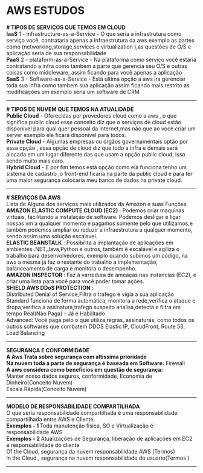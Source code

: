 # AWS ESTUDOS  
<strong># TIPOS DE SERVIÇOS QUE TEMOS EM CLOUD </strong>
<br>
<strong>IaaS</strong> 
1 - infrastructure-as-a-Service - 
O que seria a infrastrutura como serviço você, contrataria apenas a infraestrutura da aws exemplo as partes como (networking,storage,services e virtualization ),as questões de O/S e aplicação seria de sua
responsabilidade
<br>
<strong>PaaS</strong>
2 - plataform-as-a-Service -
Na plataforma como serviço você estaria contratando a infra como  tambem a parte que gerencia  seu O/S e outras coisas como middleware, assim ficando para você apenas a aplicação
<br>
<strong>SaaS</strong>
3 - Software-as-a-Service -
Está ultima opção a aws ira gerenciar toda sua infra como tambem sua aplicação assim ficando mais restrito as modificações um exemplo seria um software de CRM
______________________________________________________________________________________________________________________________________________________________________________________________________________
<strong># TIPOS DE NUVEM QUE TEMOS NA ATUALIDADE</strong>
<br>
<strong>Public Cloud</strong> - Oferecidas por provedores cloud como a aws , o que significa public cloud esse conceito diz que o serviços de cloud estão disponivel para qual quer pessoal da internet,mas não
que ao você criar um server exemplo ele ficará disponivel para todos.
<br>
<strong>Private Cloud</strong> - Algumas empresas ou órgãos governamentais optão por essa opção , essa opção de cloud diz que todo a infra e demais será alocada em um lugar diferente das que usam a opção public cloud, 
isso sendo muito mais caro.
<br>
<strong>Hybrid Cloud</strong> - E por fim temos está opção como ela funciona tenho um sistema de cadastro ,o front-end ficaria na parte da public cloud e para ter uma maior segurança colocaria meu banco de
dados na private cloud.
_____________________________________________________________________________________________________________________________________________________________________________________________________________
<strong># SERVIÇOS DA AWS </strong>
<br>
Lista de Alguns dos serviços mais utilizados da Amazon e suas Funções.
<br>
<strong>AMAZON ELASTIC COMPUTE CLOUD (EC2)</strong> : Podemos criar maquinas virtuais, facilitando a instalação de software. Podemos desligar e ligar nossas vm a qualquer momento e pagamos somente pelo que utilizamos,e também podemos ampliar ou reduzir a infraestrutura a qualquer momento, sendo assim uma solução escalavel.
<br>
<strong>ELASTIC BEANSTALK</strong> : Possibilita a implantação de aplicações em ambientes .NET,Java,Python e outros, também  é escalável e agiliza o trabalho para desenvolvedores, exemplo quando subimos um código, na aws a mesma já faz o restante do trabalho a implementação, balanceamento de carga e monitora o desempenho.
<br>
<strong>AMAZON INSPECTOR</strong> : Faz a varredura de ameaças nas instancias (EC2), e criar uma lista para vocẽ para você poder tomar ações.
<br>
<strong>SHIELD AWS DDoS PROTECTION</strong> :
<br>
Distributed Denial of Service,Filtra o trafego e vigia a sua aplicação
<br>
Standard funciona de forma automática, monitora a rede,verifica o ataque e dropa,verifica a assinatura,trafego suspeito analisa,detecta e filtra em tempo Real(Não Paga) - Já é Habilitado
<br>
Advanced: Você paga pelo o que utiliza,regras, assinaturas, como todos os outros softwares que combatem DDOS
Elastic IP, CloudFront, Route 53, Load Balancing
____________________________________________________________________________________________________________________________________________________________________________________________________________
<strong>SEGURANÇA E CONFORMIDADE </strong>
<br>
<strong>A Aws Trata sobre segurança com altissima prioridade</strong>
<br>
<strong>Na nuvem toda a parte de segurança é baseada em Software:</strong>
Firewall
<br>
<strong>A aws considera como  beneficios em questão de segurança:</strong>
<br>
Manter nosso dados seguros, conformidade, Economia de Dinheiro(Conceito Nuvem)
<br>
Escala Rápida(Conceito Nuvem)
___________________________________________________________________________________________________________
<strong>MODELO DE RESPONSABILIDADE COMPARTILHADA</strong>
<br>
O que seria responsabilidade compartilhada é uma responsabilidade compartilhada entre AWS e Cliente.
<br>
<strong>Exemplos - 1 </strong> Toda manutenção fisica, SO e Virtualização é responsabilidade AWS 
<br>
<strong>Exemplos - 2 </strong> Atualizações de Segurança, liberação de aplicações em EC2 é responsabilidade do cliente
<br>
Of the Cloud, segurança da nuvem responsabilidade AWS (Termos)
<br>
In the Cloud , segurança na nuvem responsabilidade do usuario(Termos )
___________________________________________________________________________________________________________





